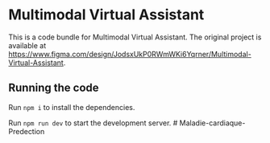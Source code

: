 
  # Multimodal Virtual Assistant

  This is a code bundle for Multimodal Virtual Assistant. The original project is available at https://www.figma.com/design/JodsxUkP0RWmWKi6Yqrner/Multimodal-Virtual-Assistant.

  ## Running the code

  Run `npm i` to install the dependencies.

  Run `npm run dev` to start the development server.
  #   M a l a d i e - c a r d i a q u e - P r e d e c t i o n  
 